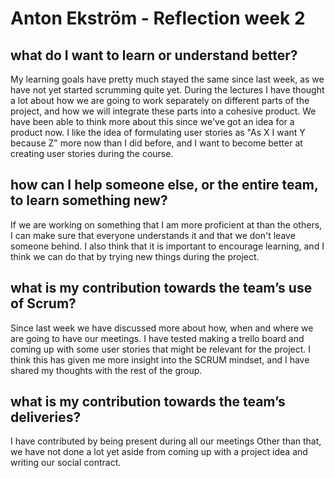# Anton Ekström - Reflection week 2

## what do I want to learn or understand better?
My learning goals have pretty much stayed the same since last week, as we have not yet started scrumming quite yet. During the lectures I have thought a lot about how we are going to work separately on different parts of the project, and how we will integrate these parts into a cohesive product. We have been able to think more about this since we've got an idea for a product now. I like the idea of formulating user stories as "As X I want Y because Z" more now than I did before, and I want to become better at creating user stories during the course.

## how can I help someone else, or the entire team, to learn something new?
If we are working on something that I am more proficient at than the others, I can make sure that everyone understands it and that we don't leave someone behind. I also think that it is important to encourage learning, and I think we can do that by trying new things during the project.

## what is my contribution towards the team’s use of Scrum?
Since last week we have discussed more about how, when and where we are going to have our meetings. I have tested making a trello board and coming up with some user stories that might be relevant for the project. I think this has given me more insight into the SCRUM mindset, and I have shared my thoughts with the rest of the group.

## what is my contribution towards the team’s deliveries?
I have contributed by being present during all our meetings Other than that, we have not done a lot yet aside from coming up with a project idea and writing our social contract.
